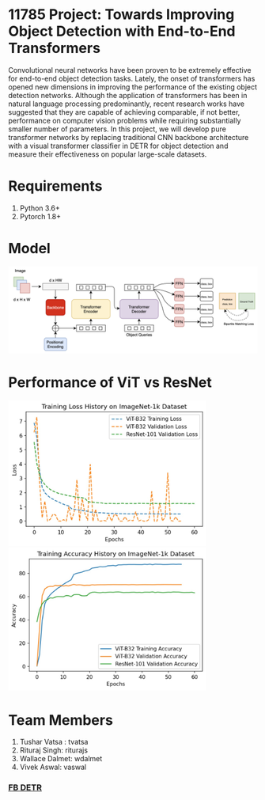 # 11785 Project: Towards Improving Object Detection with End-to-End Transformers

Convolutional neural networks have been proven to be extremely effective for end-to-end object detection tasks. Lately, the onset of transformers has opened new dimensions in improving the performance of the existing object detection networks. Although the application of transformers has been in natural language processing predominantly, recent research works have suggested that they are capable of achieving comparable, if not better, performance on computer vision problems while requiring substantially smaller number of parameters. In this project, we will develop pure transformer networks by replacing traditional CNN backbone architecture with a visual transformer classifier in DETR for object detection and measure their effectiveness on popular large-scale datasets.

# Requirements
1. Python 3.6+
2. Pytorch 1.8+

# Model

![alt text](https://raw.githubusercontent.com/tusharvatsa32/VisTransformers/main/docs/Screen%20Shot%202021-05-06%20at%2011.16.40%20AM.png "model")

# Performance of ViT vs ResNet

<img src="https://raw.githubusercontent.com/tusharvatsa32/VisTransformers/main/docs/plot1.jpeg" alt="drawing" width="400"/> <img src="https://raw.githubusercontent.com/tusharvatsa32/VisTransformers/main/docs/plot2.jpeg" alt="drawing" width="400"/>


# Team Members
1. Tushar Vatsa : tvatsa
2. Rituraj Singh: riturajs
3. Wallace Dalmet: wdalmet
4. Vivek Aswal: vaswal

### [FB DETR](https://github.com/facebookresearch/detr)






